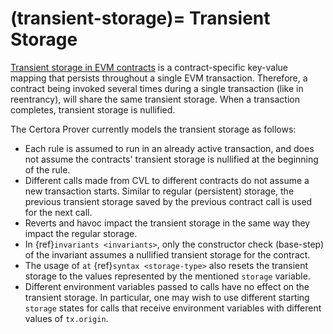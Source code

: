 (transient-storage)=
Transient Storage
=================

[Transient storage in EVM contracts](https://eips.ethereum.org/EIPS/eip-1153) is a contract-specific key-value
mapping that persists throughout a single EVM transaction.
Therefore, a contract being invoked several times during a single
transaction (like in reentrancy), will share the same transient storage.
When a transaction completes, transient storage is nullified.

The Certora Prover currently models the transient storage as follows:
- Each rule is assumed to run in an already active transaction,
and does not assume the contracts' transient storage is nullified at
the beginning of the rule.
- Different calls made from CVL to different contracts do
not assume a new transaction starts. Similar to regular (persistent)
storage, the previous transient storage saved by the previous contract 
call is used for the next call.
- Reverts and havoc impact the transient storage in the same way they impact the regular storage.
- In {ref}`invariants <invariants>`, only the constructor check (base-step) of the invariant assumes a nullified transient storage for the contract.
- The usage of `at` {ref}`syntax <storage-type>` also resets the transient storage to the values
represented by the mentioned `storage` variable.
- Different environment variables passed to calls have no effect on the transient storage. In particular, one may wish to use different starting `storage` states for calls that receive environment variables with different values of `tx.origin`.